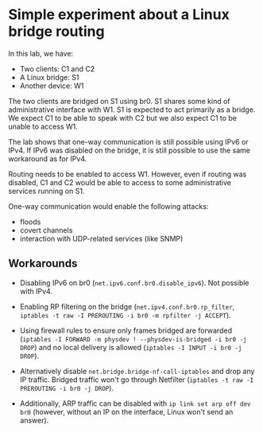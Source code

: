 # Simple experiment about a Linux bridge routing

In this lab, we have:

 - Two clients: C1 and C2
 - A Linux bridge: S1
 - Another device: W1
 
The two clients are bridged on S1 using br0. S1 shares some kind of
administrative interface with W1. S1 is expected to act primarily as a
bridge. We expect C1 to be able to speak with C2 but we also expect C1
to be unable to access W1.

The lab shows that one-way communication is still possible using IPv6
or IPv4. If IPv6 was disabled on the bridge, it is still possible to
use the same workaround as for IPv4.

Routing needs to be enabled to access W1. However, even if routing was
disabled, C1 and C2 would be able to access to some administrative
services running on S1.

One-way communication would enable the following attacks:

 - floods
 - covert channels
 - interaction with UDP-related services (like SNMP)

## Workarounds

 - Disabling IPv6 on br0 (`net.ipv6.conf.br0.disable_ipv6`). Not
   possible with IPv4.

 - Enabling RP filtering on the bridge (`net.ipv4.conf.br0.rp_filter`,
   `iptables -t raw -I PREROUTING -i br0 -m rpfilter -j ACCEPT`).

 - Using firewall rules to ensure only frames bridged are forwarded
   (`iptables -I FORWARD -m physdev ! --physdev-is-bridged -i br0 -j DROP`)
   and no local delivery is allowed (`iptables -I INPUT -i br0 -j
   DROP`).
   
 - Alternatively disable `net.bridge.bridge-nf-call-iptables` and drop
   any IP traffic. Bridged traffic won't go through Netfilter
   (`iptables -t raw -I PREROUTING -i br0 -j DROP`).

 - Additionally, ARP traffic can be disabled with `ip link set arp off
   dev br0` (however, without an IP on the interface, Linux won't send
   an answer).
